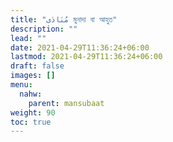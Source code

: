 ```yaml
---
title: "مُنَادَى মুনাদা বা আহুত"
description: ""
lead: ""
date: 2021-04-29T11:36:24+06:00
lastmod: 2021-04-29T11:36:24+06:00
draft: false
images: []
menu: 
  nahw:
    parent: mansubaat
weight: 90
toc: true
---
```



